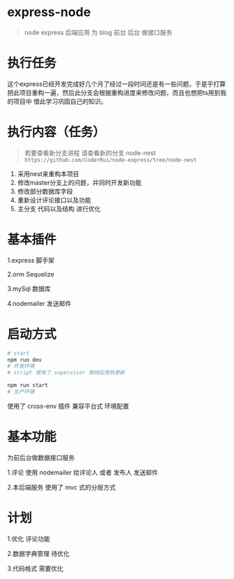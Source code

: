 # express-node
> node express 后端应用 为 blog 前台 后台 做接口服务

# 执行任务
这个express已经开发完成好几个月了经过一段时间还是有一些问题，于是乎打算把此项目重构一遍，然后此分支会根据重构进度来修改问题，而且也想把ts用到我的项目中 借此学习巩固自己的知识。

# 执行内容（任务）
> 若要查看新分支进程 请查看新的分支 node-nest `https://github.com/CoderRui/node-express/tree/node-nest`
1. 采用nest来重构本项目
2. 修改master分支上的问题，并同时开发新功能
3. 修改部分数据库字段
4. 重新设计评论接口以及功能
5. 主分支 代码以及结构 进行优化


# 基本插件 
1.express 脚手架

2.orm Sequelize

3.mySql 数据库

4.nodemailer 发送邮件


# 启动方式
``` bash
# start
npm run dev
# 开发环境
# script 使用了 supervisor 保持应用热更新

npm run start
# 生产环境
```
使用了 cross-env 插件 兼容平台式 环境配置 

# 基本功能
为前后台做数据接口服务

1.评论 使用 nodemailer 给评论人 或者 发布人 发送邮件

2.本后端服务 使用了 mvc 式的分层方式

# 计划
1.优化 评论功能 

2.数据字典管理 待优化 

3.代码格式 需要优化